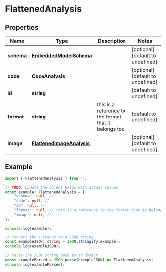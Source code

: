 
# FlattenedAnalysis


## Properties

Name | Type | Description | Notes
------------ | ------------- | ------------- | -------------
**schema** | [**EmbeddedModelSchema**](EmbeddedModelSchema) |  | [optional] [default to undefined]
**code** | [**CodeAnalysis**](CodeAnalysis) |  | [optional] [default to undefined]
**id** | **string** |  | [default to undefined]
**format** | **string** | this is a reference to the format that it belongs too. | [default to undefined]
**image** | [**FlattenedImageAnalysis**](FlattenedImageAnalysis) |  | [optional] [default to undefined]

## Example

```typescript
import { FlattenedAnalysis } from '';

// TODO: Update the object below with actual values
const example: FlattenedAnalysis = {
    "schema": null, // 
    "code": null, // 
    "id": null, // 
    "format": null, // this is a reference to the format that it belongs too.
    "image": null, // 
};

console.log(example);

// Convert the instance to a JSON string
const exampleJSON: string = JSON.stringify(example);
console.log(exampleJSON);

// Parse the JSON string back to an object
const exampleParsed = JSON.parse(exampleJSON) as FlattenedAnalysis;
console.log(exampleParsed);
```




